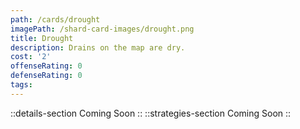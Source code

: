 ```yaml
---
path: /cards/drought
imagePath: /shard-card-images/drought.png
title: Drought
description: Drains on the map are dry.
cost: '2'
offenseRating: 0
defenseRating: 0
tags:
---
```

::details-section
Coming Soon
::
::strategies-section
Coming Soon
::